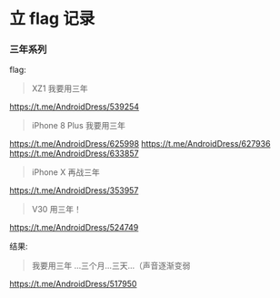 # 立 flag 记录



### 三年系列

flag:
> XZ1 我要用三年

https://t.me/AndroidDress/539254

> iPhone 8 Plus 我要用三年

https://t.me/AndroidDress/625998
https://t.me/AndroidDress/627936
https://t.me/AndroidDress/633857

> iPhone X 再战三年

https://t.me/AndroidDress/353957

> V30 用三年！

https://t.me/AndroidDress/524749

结果:
> 我要用三年 …三个月…三天…（声音逐渐变弱

https://t.me/AndroidDress/517950











